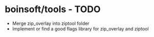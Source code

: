 # boinsoft/tools - TODO

 * Merge zip\_overlay into ziptool folder
 * Implement or find a good flags library for zip\_overlay and ziptool
